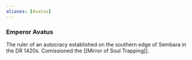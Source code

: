 ```yaml
---
aliases: [Avatus]
---
```


### Emperor Avatus

The ruler of an autocracy established on the southern edge of Sembara in the DR 1420s. Comissioned the [[Mirror of Soul Trapping]]. 




